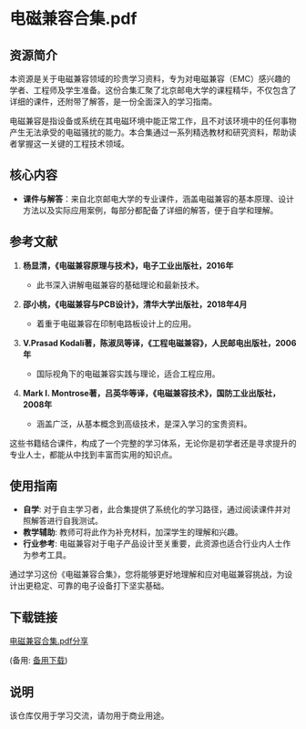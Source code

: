 # 电磁兼容合集.pdf

## 资源简介

本资源是关于电磁兼容领域的珍贵学习资料，专为对电磁兼容（EMC）感兴趣的学者、工程师及学生准备。这份合集汇聚了北京邮电大学的课程精华，不仅包含了详细的课件，还附带了解答，是一份全面深入的学习指南。

电磁兼容是指设备或系统在其电磁环境中能正常工作，且不对该环境中的任何事物产生无法承受的电磁骚扰的能力。本合集通过一系列精选教材和研究资料，帮助读者掌握这一关键的工程技术领域。

## 核心内容

- **课件与解答**：来自北京邮电大学的专业课件，涵盖电磁兼容的基本原理、设计方法以及实际应用案例，每部分都配备了详细的解答，便于自学和理解。
  
## 参考文献

1. **杨显清，《电磁兼容原理与技术》，电子工业出版社，2016年**
   - 此书深入讲解电磁兼容的基础理论和最新技术。

2. **邵小桃，《电磁兼容与PCB设计》，清华大学出版社，2018年4月**
   - 着重于电磁兼容在印制电路板设计上的应用。

3. **V.Prasad Kodali著，陈淑凤等译，《工程电磁兼容》，人民邮电出版社，2006年**
   - 国际视角下的电磁兼容实践与理论，适合工程应用。

4. **Mark I. Montrose著，吕英华等译，《电磁兼容技术》，国防工业出版社，2008年**
   - 涵盖广泛，从基本概念到高级技术，是深入学习的宝贵资料。

这些书籍结合课件，构成了一个完整的学习体系，无论你是初学者还是寻求提升的专业人士，都能从中找到丰富而实用的知识点。

## 使用指南

- **自学**: 对于自主学习者，此合集提供了系统化的学习路径，通过阅读课件并对照解答进行自我测试。
- **教学辅助**: 教师可将此作为补充材料，加深学生的理解和兴趣。
- **行业参考**: 电磁兼容对于电子产品设计至关重要，此资源也适合行业内人士作为参考工具。

通过学习这份《电磁兼容合集》，您将能够更好地理解和应对电磁兼容挑战，为设计出更稳定、可靠的电子设备打下坚实基础。

## 下载链接
[电磁兼容合集.pdf分享](https://pan.quark.cn/s/ddb734598b23) 

(备用: [备用下载](https://pan.baidu.com/s/1ri5Oj4E-OwVTTCFdPkKppg?pwd=1234))

## 说明

该仓库仅用于学习交流，请勿用于商业用途。
